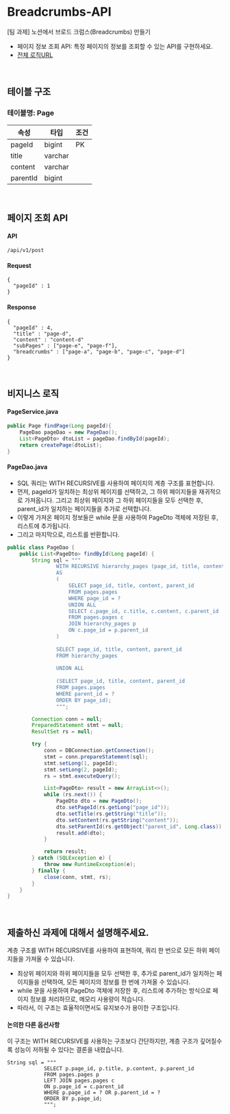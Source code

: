 # Breadcrumbs-API
[팀 과제] 노션에서 브로드 크럼스(Breadcrumbs) 만들기
+ 페이지 정보 조회 API: 특정 페이지의 정보를 조회할 수 있는 API를 구현하세요.
+ [전체 로직URL](https://github.com/GwanUk/WantedAssignment)

<br>

## 테이블 구조
### 테이블명: Page

|속성|타입|조건|
|---|---|---|
|pageId|bigint|PK|
|title|varchar||
|content|varchar||
|parentId|bigint||

<br>

## 페이지 조회 API
#### API
```
/api/v1/post 
```
#### Request
```
{
  "pageId" : 1
}
```
#### Response
```
{
  "pageId" : 4,
  "title" : "page-d",
  "content" : "content-d"
  "subPages" : ["page-e", "page-f"],
  "breadcrumbs" : ["page-a", "page-b", "page-c", "page-d"]
}
```

<br>

## 비지니스 로직
#### PageService.java
```java
public Page findPage(Long pageId){
    PageDao pageDao = new PageDao();
    List<PageDto> dtoList = pageDao.findById(pageId);
    return createPage(dtoList);
}
```
#### PageDao.java
+ SQL 쿼리는 WITH RECURSIVE를 사용하여 페이지의 계층 구조를 표현합니다.
+ 먼저, pageId가 일치하는 최상위 페이지를 선택하고, 그 하위 페이지들을 재귀적으로 가져옵니다. 그리고 최상위 페이지와 그 하위 페이지들을 모두 선택한 후, parent_id가 일치하는 페이지들을 추가로 선택합니다.
+ 이렇게 가져온 페이지 정보들은 while 문을 사용하여 PageDto 객체에 저장된 후, 리스트에 추가됩니다.
+ 그리고 마지막으로, 리스트를 반환합니다.
```java
public class PageDao {
    public List<PageDto> findById(Long pageId) {
        String sql = """
                WITH RECURSIVE hierarchy_pages (page_id, title, content, parent_id)
                AS
                (
                    SELECT page_id, title, content, parent_id
                    FROM pages.pages
                    WHERE page_id = ?
                    UNION ALL
                    SELECT c.page_id, c.title, c.content, c.parent_id
                    FROM pages.pages c
                    JOIN hierarchy_pages p
                    ON c.page_id = p.parent_id
                )
                
                SELECT page_id, title, content, parent_id
                FROM hierarchy_pages
                
                UNION ALL
                
                (SELECT page_id, title, content, parent_id
                FROM pages.pages
                WHERE parent_id = ?
                ORDER BY page_id);
                """;

        Connection conn = null;
        PreparedStatement stmt = null;
        ResultSet rs = null;

        try {
            conn = DBConnection.getConnection();
            stmt = conn.prepareStatement(sql);
            stmt.setLong(1, pageId);
            stmt.setLong(2, pageId);
            rs = stmt.executeQuery();

            List<PageDto> result = new ArrayList<>();
            while (rs.next()) {
                PageDto dto = new PageDto();
                dto.setPageId(rs.getLong("page_id"));
                dto.setTitle(rs.getString("title"));
                dto.setContent(rs.getString("content"));
                dto.setParentId(rs.getObject("parent_id", Long.class));
                result.add(dto);
            }

            return result;
        } catch (SQLException e) {
            throw new RuntimeException(e);
        } finally {
            close(conn, stmt, rs);
        }
    }
}
```

<br>
        
## 제출하신 과제에 대해서 설명해주세요.
계층 구조를 WITH RECURSIVE를 사용하여 표현하여, 쿼리 한 번으로 모든 하위 페이지들을 가져올 수 있습니다.
+ 최상위 페이지와 하위 페이지들을 모두 선택한 후, 추가로 parent_id가 일치하는 페이지들을 선택하여, 모든 페이지의 정보를 한 번에 가져올 수 있습니다.
+ while 문을 사용하여 PageDto 객체에 저장한 후, 리스트에 추가하는 방식으로 페이지 정보를 처리하므로, 메모리 사용량이 적습니다.
+ 따라서, 이 구조는 효율적이면서도 유지보수가 용이한 구조입니다.

#### 논의한 다른 옵션사항
이 구조는 WITH RECURSIVE를 사용하는 구조보다 간단하지만, 계층 구조가 깊어질수록 성능이 저하될 수 있다는 결론을 내렸습니다.
```
String sql = """
            SELECT p.page_id, p.title, p.content, p.parent_id
            FROM pages.pages p
            LEFT JOIN pages.pages c
            ON p.page_id = c.parent_id
            WHERE p.page_id = ? OR p.parent_id = ?
            ORDER BY p.page_id;
            """;
```
